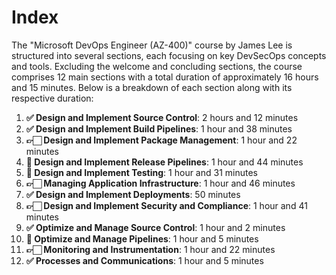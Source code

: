 # Index

The "Microsoft DevOps Engineer (AZ-400)" course by James Lee is structured into several sections, each focusing on key DevSecOps concepts and tools. Excluding the welcome and concluding sections, the course comprises 12 main sections with a total duration of approximately 16 hours and 15 minutes. Below is a breakdown of each section along with its respective duration:

1. **✅ Design and Implement Source Control**: 2 hours and 12 minutes
1. **✅ Design and Implement Build Pipelines**: 1 hour and 38 minutes
1. **👉🏻 Design and Implement Package Management**: 1 hour and 22 minutes
1. **📌 Design and Implement Release Pipelines**: 1 hour and 44 minutes
1. **📌 Design and Implement Testing**: 1 hour and 31 minutes
1. **👉🏻 Managing Application Infrastructure**: 1 hour and 46 minutes
1. **✅ Design and Implement Deployments**: 50 minutes
1. **👉🏻 Design and Implement Security and Compliance**: 1 hour and 41 minutes
1. **✅ Optimize and Manage Source Control**: 1 hour and 2 minutes
1. **📌 Optimize and Manage Pipelines**: 1 hour and 5 minutes
1. **👉🏻 Monitoring and Instrumentation**: 1 hour and 22 minutes
1. **✅ Processes and Communications**: 1 hour and 5 minutes

